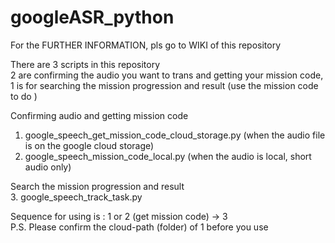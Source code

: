 # googleASR_python

For the FURTHER INFORMATION, pls go to WIKI of this repository

There are 3 scripts in this repository <br>
2 are confirming the audio you want to trans and getting your mission code, <br>
1 is for searching the mission progression and result (use the mission code to do ) <br>

Confirming audio and getting mission code <br>
1. google_speech_get_mission_code_cloud_storage.py (when the audio file is on the google cloud storage) <br>
2. google_speech_mission_code_local.py (when the audio is local, short audio only) <br>

Search the mission progression and result <br>
3. google_speech_track_task.py <br>

Sequence for using is : 1 or 2 (get mission code) -> 3 <br>
P.S. Please confirm the cloud-path (folder) of 1 before you use <br>
